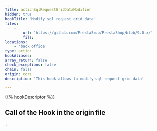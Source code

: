 ```yaml
---
Title: actionSqlRequestGridDataModifier
hidden: true
hookTitle: 'Modify sql request grid data'
files:
    -
        url: 'https://github.com/PrestaShop/PrestaShop/blob/9.0.x/'
        file: 
locations:
    - 'back office'
type: action
hookAliases: 
array_return: false
check_exceptions: false
chain: false
origin: core
description: 'This hook allows to modify sql request grid data'

---
```


{{% hookDescriptor %}}

## Call of the Hook in the origin file

```php
;
```

